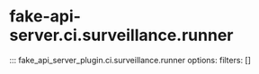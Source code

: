 # fake-api-server.ci.surveillance.runner

::: fake_api_server_plugin.ci.surveillance.runner
    options:
      filters: []
